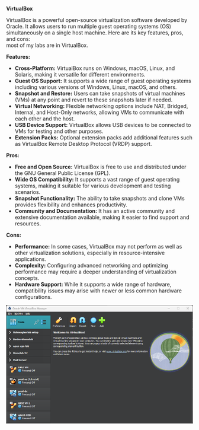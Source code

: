 **VirtualBox**

VirtualBox is a powerful open-source virtualization software developed by Oracle. It allows users to run multiple guest operating systems (OS) simultaneously on a single host machine. Here are its key features, pros, and cons:<br>
most of my labs are in VirtualBox.

**Features:**
- **Cross-Platform:** VirtualBox runs on Windows, macOS, Linux, and Solaris, making it versatile for different environments.
- **Guest OS Support:** It supports a wide range of guest operating systems including various versions of Windows, Linux, macOS, and others.
- **Snapshot and Restore:** Users can take snapshots of virtual machines (VMs) at any point and revert to these snapshots later if needed.
- **Virtual Networking:** Flexible networking options include NAT, Bridged, Internal, and Host-Only networks, allowing VMs to communicate with each other and the host.
- **USB Device Support:** VirtualBox allows USB devices to be connected to VMs for testing and other purposes.
- **Extension Packs:** Optional extension packs add additional features such as VirtualBox Remote Desktop Protocol (VRDP) support.

**Pros:**
- **Free and Open Source:** VirtualBox is free to use and distributed under the GNU General Public License (GPL).
- **Wide OS Compatibility:** It supports a vast range of guest operating systems, making it suitable for various development and testing scenarios.
- **Snapshot Functionality:** The ability to take snapshots and clone VMs provides flexibility and enhances productivity.
- **Community and Documentation:** It has an active community and extensive documentation available, making it easier to find support and resources.

**Cons:**
- **Performance:** In some cases, VirtualBox may not perform as well as other virtualization solutions, especially in resource-intensive applications.
- **Complexity:** Configuring advanced networking and optimizing performance may require a deeper understanding of virtualization concepts.
- **Hardware Support:** While it supports a wide range of hardware, compatibility issues may arise with newer or less common hardware configurations.

<img align="center" src="/images/VIRTUAL BOX.png" /><br/>

